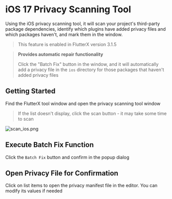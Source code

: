# iOS 17 Privacy Scanning Tool

Using the iOS privacy scanning tool, it will scan your project's third-party package dependencies, identify which plugins have added privacy files and which packages haven't, and mark them in the window.

> This feature is enabled in FlutterX version 3.1.5

> **Provides automatic repair functionality**
>
> Click the "Batch Fix" button in the window, and it will automatically add a privacy file in the `ios` directory for those packages that haven't added privacy files
>

## Getting Started

Find the FlutterX tool window and open the privacy scanning tool window

> If the list doesn't display, click the scan button - it may take some time to scan

![scan_ios.png](/images/scan_ios.png)

## Execute Batch Fix Function

Click the `Batch Fix` button and confirm in the popup dialog


## Open Privacy File for Confirmation

Click on list items to open the privacy manifest file in the editor. You can modify its values if needed